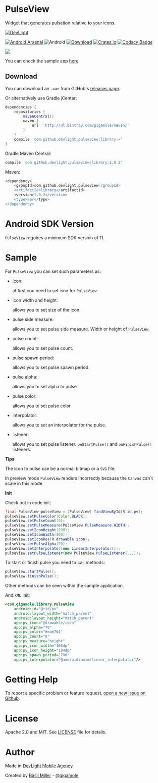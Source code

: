 PulseView
===================

Widget that generates pulsation relative to your icons.

[![DevLight](https://lh4.googleusercontent.com/-9btnRFp_eVo/V5cfwZsBpMI/AAAAAAAAC4E/s4NGoezKhpAVdVofAoez1QWpzK5Na8_cQCL0B/w147-h20-no/devlight-badge.png)](http://devlight.com.ua)

[![Android Arsenal](https://img.shields.io/badge/Android%20Arsenal-PulseView-yellow.svg?style=flat)](http://android-arsenal.com/details/1/3537)
![Android](https://img.shields.io/badge/platform-android-brightgreen.svg?style=flat&label=Platform)
[![Download](https://api.bintray.com/packages/gigamole/maven/pulseview/images/download.svg)](https://bintray.com/gigamole/maven/pulseview/_latestVersion)
[![Crates.io](https://img.shields.io/crates/l/rustc-serialize.svg?maxAge=2592000&label=License)](https://github.com/DevLight-Mobile-Agency/NavigationTabStrip/blob/master/LICENSE.txt)
[![Codacy Badge](https://api.codacy.com/project/badge/Grade/14759a0ad2f34908a888ece61731bd2a)](https://www.codacy.com/app/gigamole53/PulseView?utm_source=github.com&amp;utm_medium=referral&amp;utm_content=DevLight-Mobile-Agency/PulseView&amp;utm_campaign=Badge_Grade)

![](https://lh4.googleusercontent.com/-mqVBaXK0XM0/VyhroJmmU7I/AAAAAAAACUs/OmfzeRZsYNQhNAdgFmKvFIU5XDiJ3-z3wCL0B/w401-h689-no/pv.gif)

You can check the sample app [here](https://github.com/DevLight-Mobile-Agency/PulseView/tree/master/app).

Download
------------

You can download an `.aar` from GitHub's [releases page](https://github.com/DevLight-Mobile-Agency/PulseView/releases).

Or alternatively use Gradle jCenter:

```groovy
dependencies {
    repositories {
        mavenCentral()
        maven {
            url  'http://dl.bintray.com/gigamole/maven/'
        }
    }
    compile 'com.github.devlight.pulseview:library:+'
}
```

Gradle Maven Central:

```groovy
compile 'com.github.devlight.pulseview:library:1.0.2'
```

Maven:

```groovy
<dependency>
    <groupId>com.github.devlight.pulseview</groupId>
    <artifactId>library</artifactId>
    <version>1.0.2</version>
    <type>aar</type>
</dependency>
```

Android SDK Version
=========

`PulseView` requires a minimum SDK version of 11. 

Sample
========
        
For `PulseView` you can set such parameters as:
 
 - icon:
    
    at first you need to set icon for `PulseView`.
    
 - icon width and height:
     
    allows you to set size of the icon.
        
 - pulse side measure:
    
    allows you to set pulse side measure. Width or height of `PulseView`.
    
 - pulse count:
    
    allows you to set pulse count.
    
 - pulse spawn period:
     
    allows you to set pulse spawn period.
     
 - pulse alpha:
     
    allows you to set alpha to pulse.
    
 - pulse color:
     
    allows you to set pulse color.

 - interpolator:
     
    allows you to set an interpolator for the pulse.

 - listener:
     
    allows you to set pulse listener. `onStartPulse()` and `onFinishPulse()` listeners.

<b>Tips</b>

The icon to pulse can be a normal bitmap or a `SVG` file.

In preview mode `PulseView` renders incorrectly because the `Canvas` can`t scale in this mode.

<b>Init</b>

Check out in code init:

```java
final PulseView pulseView = (PulseView) findViewById(R.id.pv);
pulseView.setPulseColor(Color.BLACK);
pulseView.setPulseCount(5);
pulseView.setPulseMeasure(PulseView.PulseMeasure.WIDTH);
pulseView.setIconHeight(200);
pulseView.setIconWidth(200);
pulseView.setIconRes(R.drawable.icon);
pulseView.setPulseAlpha(70);
pulseView.setInterpolator(new LinearInterpolator());
pulseView.setPulseListener(new PulseView.PulseListener(...));
```

To start or finish pulse you need to call methods:

```java
pulseView.startPulse();
pulseView.finishPulse();
```
            
Other methods can be seen within the sample application.

And `XML` init:

```xml
<com.gigamole.library.PulseView
    android:id="@+id/pv"
    android:layout_width="match_parent"
    android:layout_height="match_parent"
    app:pv_icon="@drawable/icon"
    app:pv_alpha="70"
    app:pv_color="#eae761"
    app:pv_count="8"
    app:pv_measure="height"
    app:pv_icon_width="168dp"
    app:pv_icon_height="194dp"
    app:pv_spawn_period="700"
    app:pv_interpolator="@android:anim/linear_interpolator"/>
```

Getting Help
======

To report a specific problem or feature request, [open a new issue on Github](https://github.com/DevLight-Mobile-Agency/PulseView/issues/new).

License
======

Apache 2.0 and MIT. See [LICENSE](https://github.com/DevLight-Mobile-Agency/PulseView/blob/master/LICENSE.txt) file for details.

Author
=======

Made in [DevLight Mobile Agency](https://github.com/DevLight-Mobile-Agency)

Created by [Basil Miller](https://github.com/GIGAMOLE) - [@gigamole](mailto:http://gigamole53@gmail.com)
